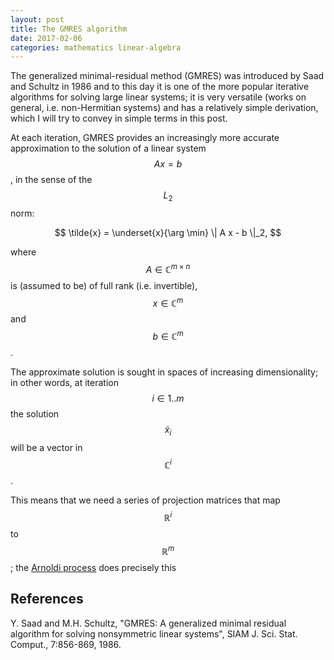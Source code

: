 ```yaml
---
layout: post
title: The GMRES algorithm
date: 2017-02-06
categories: mathematics linear-algebra
---
```


The generalized minimal-residual method (GMRES) was introduced by Saad and Schultz in 1986 and to this day it is one of the more popular iterative algorithms for solving large linear systems; it is very versatile (works on general, i.e. non-Hermitian systems) and has a relatively simple derivation, which I will try to convey in simple terms in this post.

At each iteration, GMRES provides an increasingly more accurate approximation to the solution of a linear system $$A x = b$$, in the sense of the $$L_2$$ norm:

$$
\tilde{x} = \underset{x}{\arg \min} \| A x - b \|_2,
$$

where $$A \in \mathbb{C}^{m \times n}$$ is (assumed to be) of full rank (i.e. invertible), $$x \in \mathbb{C}^m$$ and $$b \in \mathbb{C}^m$$.

The approximate solution is sought in spaces of increasing dimensionality; in other words, at iteration $$i \in {1 .. m}$$ the solution $$\tilde{x}_i$$ will be a vector in $$\mathbb{C}^i$$.

This means that we need a series of projection matrices that map $$\mathbb{R}^i$$ to $$\mathbb{R}^m$$; the [Arnoldi process]() does precisely this



## References

Y. Saad and M.H. Schultz, "GMRES: A generalized minimal residual algorithm for solving nonsymmetric linear systems", SIAM J. Sci. Stat. Comput., 7:856-869, 1986. 
